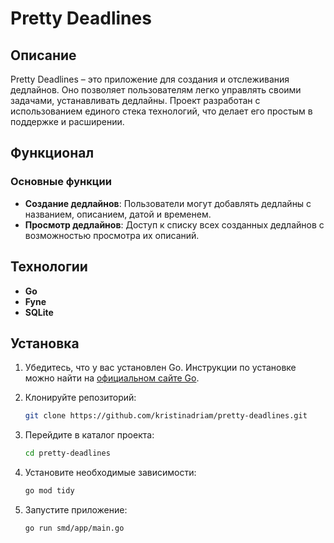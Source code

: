 # Pretty Deadlines

## Описание

Pretty Deadlines – это приложение для создания и отслеживания дедлайнов. Оно позволяет пользователям легко управлять своими задачами, устанавливать дедлайны. Проект разработан с использованием единого стека технологий, что делает его простым в поддержке и расширении.

## Функционал

### Основные функции

- **Создание дедлайнов**: Пользователи могут добавлять дедлайны с названием, описанием, датой и временем.
- **Просмотр дедлайнов**: Доступ к списку всех созданных дедлайнов с возможностью просмотра их описаний.

## Технологии

- **Go**
- **Fyne**
- **SQLite**

## Установка

1. Убедитесь, что у вас установлен Go. Инструкции по установке можно найти на [официальном сайте Go](https://golang.org/dl/).
2. Клонируйте репозиторий:

   ```bash
   git clone https://github.com/kristinadriam/pretty-deadlines.git
   ```

3. Перейдите в каталог проекта:

    ```bash
    cd pretty-deadlines
    ```

4. Установите необходимые зависимости:

    ```bash
    go mod tidy
    ```

5. Запустите приложение:

    ```bash
    go run smd/app/main.go
    ```
